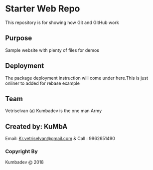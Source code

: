 # Starter Web Repo

This repository is for showing how Git and GitHub work

## Purpose

Sample website with plenty of files for demos

## Deployment

The package deployment instruction will come under here.This is just onliner to added for rebase example

## Team 

Vetriselvan (a) Kumbadev is the one man Army

## Created by: KuMbA

Email: Kr.vetriselvan@gmail.com & Call : 9962651490

### Copyright By

Kumbadev @ 2018